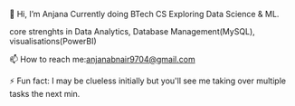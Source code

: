 👋 Hi, I’m Anjana
Currently doing BTech CS
Exploring Data Science & ML.

core strenghts in Data Analytics, Database Management(MySQL), visualisations(PowerBI)

📫 How to reach me:anjanabnair9704@gmail.com

⚡ Fun fact: I may be clueless initially but you'll see me taking over multiple tasks the next min.

<!--
**4Anj/4Anj** is a ✨ _special_ ✨ repository because its `README.md` (this file) appears on your GitHub profile.

Here are some ideas to get you started:

- 🔭 I’m currently working on ...
- 🌱 I’m currently learning ...
- 👯 I’m looking to collaborate on ...
- 🤔 I’m looking for help with ...
- 💬 Ask me about ...
- 📫 How to reach me: ...
- 😄 Pronouns: ...
- ⚡ Fun fact: ...
-->

